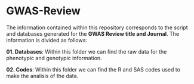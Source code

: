 # GWAS-Review
The information contained within this repository corresponds to the script and databases generated for the **GWAS Review title and Journal**. The information is divided as follows:

**01. Databases**: Within this folder we can find the raw data for the phenotypic and genotypic information.

**02. Codes**: Within this folder we can find the R and SAS codes used to make the analisis of the data.



